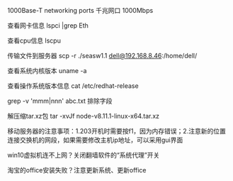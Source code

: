 1000Base-T networking ports 千兆网口 1000Mbps

查看网卡信息 lspci |grep Eth

查看cpu信息 lscpu

传输文件到服务器 scp -r ./seasw1.1 dell@192.168.8.46:/home/dell/

查看系统内核版本 uname -a

查看操作系统版本信息 cat /etc/redhat-release

grep -v 'mmm\|nnn' abc.txt  排除字段

解压缩tar.xz包 tar -xvJf node-v8.11.1-linux-x64.tar.xz

移动服务器的注意事项：1.203开机时需要按f1，因为内存错误；2.注意新的位置连接交换机的网段，如果需要修改主机ip地址，可以采用gui界面

win10虚拟机连不上网？关闭翻墙软件的“系统代理”开关

淘宝的office安装失败？注意更新系统、更新office